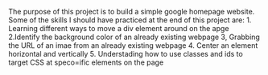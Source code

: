 The purpose of this project is to build a simple google homepage website. Some of the skills I should have practiced at the end of this project are: 
    1. Learning different ways to move a div element around on the apge
    2.Identify the background color of an already existing webpage 
    3, Grabbing the URL of an imae from an already existing webpage 
    4. Center an element horizontal and vertically 
    5. Understading how to use classes and ids to target CSS at speco=ific elements on the page 